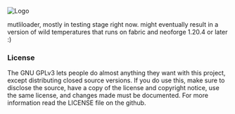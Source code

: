 ![Logo](https://cdn.modrinth.com/data/ElQgDJsn/images/abf9b0b63c169d0c356a063c072f4a60cebbcc2e.png)

mutliloader, mostly in testing stage right now. might eventually result in a version of wild temperatures that runs on fabric and neoforge 1.20.4 or later :)

### License
The GNU GPLv3 lets people do almost anything they want with this project, except distributing closed source versions. If you do use this, make sure to disclose the source, have a copy of the license and copyright notice, use the same license, and changes made must be documented. For more information read the LICENSE file on the github.
